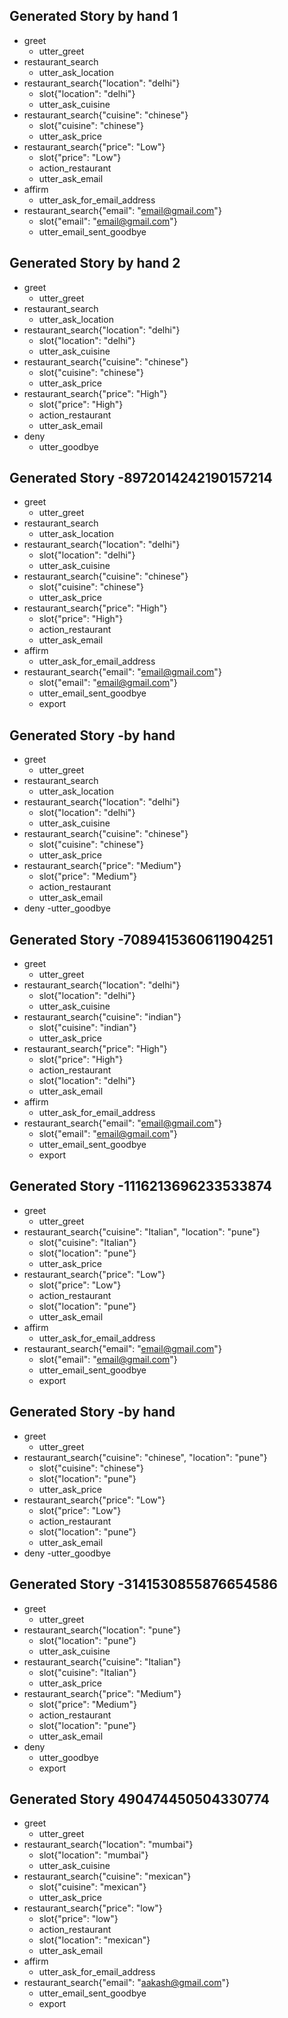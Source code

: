 ## Generated Story by hand 1
* greet
    - utter_greet
* restaurant_search
    - utter_ask_location
* restaurant_search{"location": "delhi"}
    - slot{"location": "delhi"}
    - utter_ask_cuisine
* restaurant_search{"cuisine": "chinese"}
    - slot{"cuisine": "chinese"}
    - utter_ask_price
* restaurant_search{"price": "Low"}
	- slot{"price": "Low"}
	- action_restaurant
	- utter_ask_email
* affirm
	- utter_ask_for_email_address
* restaurant_search{"email": "email@gmail.com"}
	- slot{"email": "email@gmail.com"}
	- utter_email_sent_goodbye
	
	
## Generated Story by hand 2
* greet
    - utter_greet
* restaurant_search
    - utter_ask_location
* restaurant_search{"location": "delhi"}
    - slot{"location": "delhi"}
    - utter_ask_cuisine
* restaurant_search{"cuisine": "chinese"}
    - slot{"cuisine": "chinese"}
    - utter_ask_price
* restaurant_search{"price": "High"}
	- slot{"price": "High"}
	- action_restaurant
	- utter_ask_email
* deny
	- utter_goodbye



## Generated Story -8972014242190157214
* greet
    - utter_greet
* restaurant_search
    - utter_ask_location
* restaurant_search{"location": "delhi"}
    - slot{"location": "delhi"}
    - utter_ask_cuisine
* restaurant_search{"cuisine": "chinese"}
    - slot{"cuisine": "chinese"}
    - utter_ask_price
* restaurant_search{"price": "High"}
	- slot{"price": "High"}
    - action_restaurant
    - utter_ask_email
* affirm
    - utter_ask_for_email_address
* restaurant_search{"email": "email@gmail.com"}
	- slot{"email": "email@gmail.com"}
    - utter_email_sent_goodbye
    - export


## Generated Story -by hand
* greet
    - utter_greet
* restaurant_search
    - utter_ask_location
* restaurant_search{"location": "delhi"}
    - slot{"location": "delhi"}
    - utter_ask_cuisine
* restaurant_search{"cuisine": "chinese"}
    - slot{"cuisine": "chinese"}
    - utter_ask_price
* restaurant_search{"price": "Medium"}
	- slot{"price": "Medium"}
    - action_restaurant
    - utter_ask_email
* deny
	-utter_goodbye

## Generated Story -7089415360611904251
* greet
    - utter_greet
* restaurant_search{"location": "delhi"}
    - slot{"location": "delhi"}
    - utter_ask_cuisine
* restaurant_search{"cuisine": "indian"}
    - slot{"cuisine": "indian"}
    - utter_ask_price
* restaurant_search{"price": "High"}
	- slot{"price": "High"}
    - action_restaurant
    - slot{"location": "delhi"}
    - utter_ask_email
* affirm
    - utter_ask_for_email_address
* restaurant_search{"email": "email@gmail.com"}
	- slot{"email": "email@gmail.com"}
    - utter_email_sent_goodbye
    - export

## Generated Story -1116213696233533874
* greet
    - utter_greet
* restaurant_search{"cuisine": "Italian", "location": "pune"}
    - slot{"cuisine": "Italian"}
    - slot{"location": "pune"}
    - utter_ask_price
* restaurant_search{"price": "Low"}
	- slot{"price": "Low"}
    - action_restaurant
    - slot{"location": "pune"}
    - utter_ask_email
* affirm
    - utter_ask_for_email_address
* restaurant_search{"email": "email@gmail.com"}
	- slot{"email": "email@gmail.com"}
    - utter_email_sent_goodbye
    - export


## Generated Story -by hand
* greet
    - utter_greet
* restaurant_search{"cuisine": "chinese", "location": "pune"}
    - slot{"cuisine": "chinese"}
    - slot{"location": "pune"}
    - utter_ask_price
* restaurant_search{"price": "Low"}
	- slot{"price": "Low"}
    - action_restaurant
    - slot{"location": "pune"}
    - utter_ask_email
* deny
	-utter_goodbye
	

## Generated Story -3141530855876654586
* greet
    - utter_greet
* restaurant_search{"location": "pune"}
    - slot{"location": "pune"}
    - utter_ask_cuisine
* restaurant_search{"cuisine": "Italian"}
    - slot{"cuisine": "Italian"}
    - utter_ask_price
* restaurant_search{"price": "Medium"}
	- slot{"price": "Medium"}
    - action_restaurant
    - slot{"location": "pune"}
    - utter_ask_email
* deny
    - utter_goodbye
    - export
	
## Generated Story 490474450504330774
* greet
    - utter_greet
* restaurant_search{"location": "mumbai"}
    - slot{"location": "mumbai"}
    - utter_ask_cuisine
* restaurant_search{"cuisine": "mexican"}
    - slot{"cuisine": "mexican"}
    - utter_ask_price
* restaurant_search{"price": "low"}
    - slot{"price": "low"}
    - action_restaurant
    - slot{"location": "mexican"}
    - utter_ask_email
* affirm
    - utter_ask_for_email_address
* restaurant_search{"email": "aakash@gmail.com"}
    - utter_email_sent_goodbye
    - export
